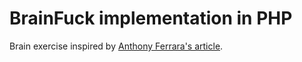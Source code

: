 BrainFuck implementation in PHP
===============================

Brain exercise inspired by [Anthony Ferrara's article](http://blog.ircmaxell.com/2012/12/the-brain-is-muscle.html).
